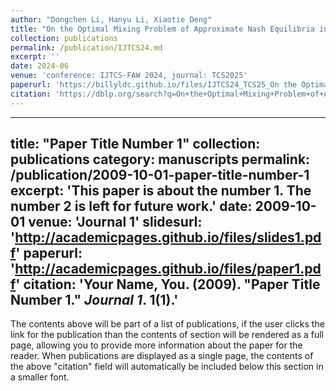 ```yaml
---
author: "Dongchen Li, Hanyu Li, Xiaotie Deng"
title: "On the Optimal Mixing Problem of Approximate Nash Equilibria in Bimatrix Games"
collection: publications
permalink: /publication/IJTCS24.md
excerpt: ''
date: 2024-06
venue: 'conference: IJTCS-FAW 2024, journal: TCS2025'
paperurl: 'https://billyldc.github.io/files/IJTCS24_TCS25_On the Optimal Mixing Problem.pdf'
citation: 'https://dblp.org/search?q=On+the+Optimal+Mixing+Problem+of+Approximate+Nash+Equilibria+in+Bimatrix+Games'
---
```


---
title: "Paper Title Number 1"
collection: publications
category: manuscripts
permalink: /publication/2009-10-01-paper-title-number-1
excerpt: 'This paper is about the number 1. The number 2 is left for future work.'
date: 2009-10-01
venue: 'Journal 1'
slidesurl: 'http://academicpages.github.io/files/slides1.pdf'
paperurl: 'http://academicpages.github.io/files/paper1.pdf'
citation: 'Your Name, You. (2009). &quot;Paper Title Number 1.&quot; <i>Journal 1</i>. 1(1).'
---

The contents above will be part of a list of publications, if the user clicks the link for the publication than the contents of section will be rendered as a full page, allowing you to provide more information about the paper for the reader. When publications are displayed as a single page, the contents of the above "citation" field will automatically be included below this section in a smaller font.